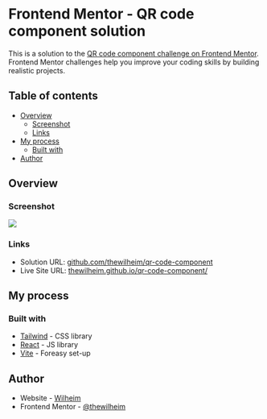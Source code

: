 # Frontend Mentor - QR code component solution

This is a solution to the [QR code component challenge on Frontend Mentor](https://www.frontendmentor.io/challenges/qr-code-component-iux_sIO_H). Frontend Mentor challenges help you improve your coding skills by building realistic projects. 

## Table of contents

- [Overview](#overview)
  - [Screenshot](#screenshot)
  - [Links](#links)
- [My process](#my-process)
  - [Built with](#built-with)
- [Author](#author)

## Overview

### Screenshot

![](https://i.imgur.com/cfY8dm7.png)

### Links

- Solution URL: [github.com/thewilheim/qr-code-component](https://github.com/thewilheim/qr-code-component)
- Live Site URL: [thewilheim.github.io/qr-code-component/](https://thewilheim.github.io/qr-code-component/)

## My process

### Built with

- [Tailwind](https://tailwindcss.com/) - CSS library
- [React](https://reactjs.org/) - JS library
- [Vite](https://vitejs.dev/) - Foreasy set-up

## Author

- Website - [Wilheim](https://github.com/thewilheim)
- Frontend Mentor - [@thewilheim](https://www.frontendmentor.io/profile/thewilheim)

